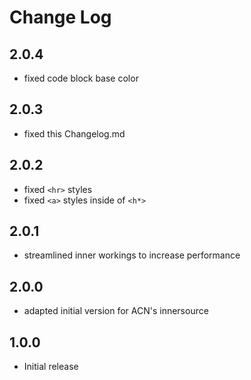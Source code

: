 # Change Log

## 2.0.4

- fixed code block base color

## 2.0.3

- fixed this Changelog.md

## 2.0.2

- fixed `<hr>` styles
- fixed `<a>` styles inside of `<h*>`

## 2.0.1

- streamlined inner workings to increase performance

## 2.0.0

- adapted initial version for ACN's innersource

## 1.0.0

- Initial release
